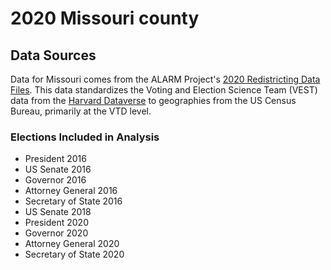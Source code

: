 # 2020 Missouri county

## Data Sources
Data for Missouri comes from the ALARM Project's [2020 Redistricting Data Files](https://alarm-redist.github.io/posts/2021-08-10-census-2020/).
This data standardizes the Voting and Election Science Team (VEST) data from the [Harvard Dataverse](https://dataverse.harvard.edu/dataverse/electionscience) to geographies from the US Census Bureau, primarily at the VTD level.

### Elections Included in Analysis
  - President 2016
  - US Senate 2016
  - Governor 2016
  - Attorney General 2016
  - Secretary of State 2016
  - US Senate 2018
  - President 2020
  - Governor 2020
  - Attorney General 2020
  - Secretary of State 2020
